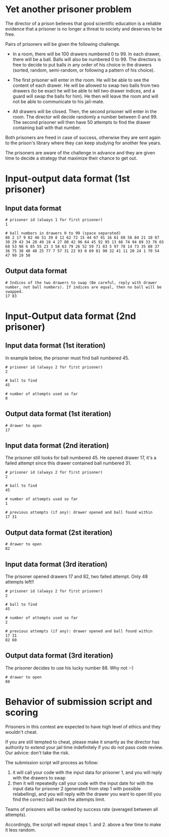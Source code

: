 # Yet another prisoner problem #

The director of a prison believes that good scientific education is a reliable evidence that a prisoner is no longer a threat to society and deserves to be free.

Pairs of prisoners will be given the following challenge.

- In a room, there will be 100 drawers numbered 0 to 99.
In each drawer, there will be a ball. Balls will also be numbered 0 to 99.
The directors is free to decide to put balls in any order of his choice in the drawers (sorted, random, semi-random, or following a pattern of his choice).

- The first prisoner will enter in the room. He will be able to see the content of each drawer. He will be allowed to swap two balls from two drawers (to be exact he will be able to tell two drawer indices, and a guard will swap the balls for him).
He then will leave the room and will not be able to communicate to his jail-mate.

- All drawers will be closed. Then, the second prisoner will enter in the room. The director will decide randomly a number between 0 and 99. The second prisoner will then have 50 attempts to find the drawer containing ball with that number.

Both prisoners are freed in case of success, otherwise they are sent again to the prison's library where they can keep studying for another few years. 

The prisoners are aware of the challenge in advance and they are given time to decide a strategy that maximize their chance to get out.

# Input-output data format (1st prisoner)

## Input data format

```
# prisoner id (always 1 for first prisoner)
1

# ball numbers in drawers 0 to 99 (space separated)
86 2 17 9 82 46 51 39 8 12 62 72 15 44 67 91 16 61 60 56 84 21 10 87 30 29 43 34 28 49 18 4 27 80 42 96 64 45 92 95 13 66 74 94 89 33 76 65 68 53 98 6 85 55 23 3 58 63 79 26 52 59 71 83 5 97 78 14 73 35 88 37 36 75 38 40 48 25 77 7 57 31 22 93 0 69 81 90 32 41 11 20 24 1 70 54 47 99 19 50
```


## Output data format

```
# Indices of the two drawers to swap (Be careful, reply with drawer number, not ball numbers). If indices are equal, then no ball will be swapped.
17 83
```

# Input-Output data format (2nd prisoner)

## Input data format (1st iteration)

In example below, the prisoner must find ball numbered 45. 

```
# prisoner id (always 2 for first prisoner)
2

# ball to find
45

# number of attempts used so far
0
```

## Output data format (1st iteration)

```
# drawer to open
17
```

## Input data format (2nd iteration)

The prisoner still looks for ball numbered 45. He opened drawer 17, it's a failed attempt since this drawer contained ball numbered 31. 

```
# prisoner id (always 2 for first prisoner)
2

# ball to find
45

# number of attempts used so far
1

# previous attempts (if any): drawer opened and ball found within
17 31
```

## Output data format (2st iteration)

```
# drawer to open
82
```

## Input data format (3rd iteration)

The prisoner opened drawers 17 and 82, two failed attempt. Only 48 attempts left!!

```
# prisoner id (always 2 for first prisoner)
2

# ball to find
45

# number of attempts used so far
2

# previous attempts (if any): drawer opened and ball found within
17 31
82 60
```

## Output data format (3rd iteration)

The prisoner decides to use his lucky number 88. Why not :-)

```
# drawer to open
88
```

# Behavior of submission script and scoring

Prisoners in this contest are expected to have high level of ethics and they wouldn't cheat. 

If you are still tempted to cheat, please make it smartly as the director has authority to extend your jail time indefinitely if you do not pass code review. Our advice: don't take the risk.

The submission script will process as follow: 
1. it will call your code with the input data for prisoner 1, and you will reply with the drawers to swap
2. then it will repeatedly call your code with the input date for with the input data for prisoner 2 (generated from step 1 with possible relabelling), and you will reply with the drawer you want to open till you find the correct ball reach the attempts limit.

Teams of prisoners will be ranked by success rate (averaged between all attempts).

Accordingly, the script will repeat steps 1. and 2. above a few time to make it less random.




